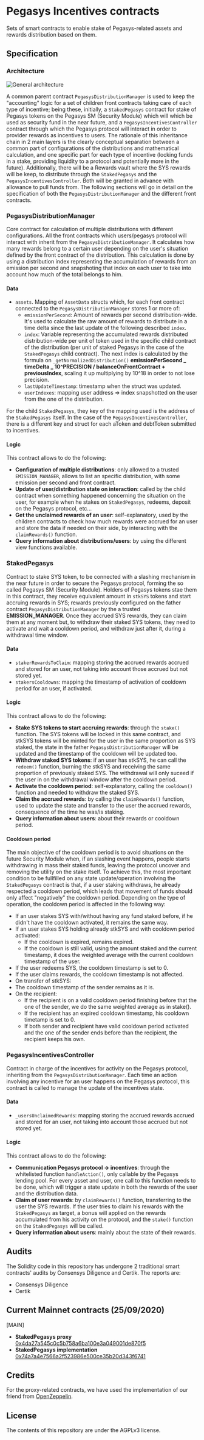 # Pegasys Incentives contracts

Sets of smart contracts to enable stake of Pegasys-related assets and rewards distribution based on them.

## Specification

### Architecture

![General architecture](./stake-architecture.jpg)

A common parent contract `PegasysDistributionManager` is used to keep the "accounting" logic for a set of children front contracts taking care of each type of incentive; being these, initially, a `StakedPegasys` contract for stake of Pegasys tokens on the Pegasys SM (Security Module) which will which be used as security fund in the near future, and a `PegasysIncentivesController` contract through which the Pegasys protocol will interact in order to provider rewards as incentives to users.
The rationale of this inheritance chain in 2 main layers is the clearly conceptual separation between a common part of configurations of the distributions and mathematical calculation, and one specific part for each type of incentive (locking funds in a stake, providing liquidity to a protocol and potentially more in the future).
Additionally, there will be a Rewards vault where the SYS rewards will be keep, to distribute through the `StakedPegasys` and the `PegasysIncentivesController`. Both will be granted in advance with allowance to pull funds from.
The following sections will go in detail on the specification of both the `PegasysDistributionManager` and the different front contracts.

### PegasysDistributionManager

Core contract for calculation of multiple distributions with different configurations. All the front contracts which users/pegasys protocol will interact with inherit from the `PegasysDistributionManager`.
It calculates how many rewards belong to a certain user depending on the user's situation defined by the front contract of the distribution. This calculation is done by using a distribution index representing the accumulation of rewards from an emission per second and snapshoting that index on each user to take into account how much of the total belongs to him.

#### Data

- `assets`. Mapping of `AssetData` structs which, for each front contract connected to the `PegasysDistributionManager` stores 1 or more of:
  - `emissionPerSecond`: Amount of rewards per second distribution-wide. It's used to calculate the raw amount of rewards to distribute in a time delta since the last update of the following described `index`.
  - `index`: Variable representing the accumulated rewards distributed distribution-wide per unit of token used in the specific child contract of the distribution (per unit of staked Pegasys in the case of the `StakedPegasys` child contract). The next index is calculated by the formula on `_getNormalizedDistribution()` **emissionPerSecond _ timeDelta _ 10^PRECISION / balanceOnFrontContract + previousIndex**, scaling it up multiplying by 10^18 in order to not lose precision.
  - `lastUpdateTimestamp`: timestamp when the struct was updated.
  - `userIndexes`: mapping user address => index snapshotted on the user from the one of the distribution.

For the child `StakedPegasys`, they key of the mapping used is the address of the `StakedPegasys` itself. In the case of the `PegasysIncentivesController`, there is a different key and struct for each aToken and debtToken submitted to incentives.

#### Logic

This contract allows to do the following:

- **Configuration of multiple distributions**: only allowed to a trusted `EMISSION_MANAGER`, allows to list an specific distribution, with some emission per second and front contract.
- **Update of user/distribution state on interaction**: called by the child contract when something happened concerning the situation on the user, for example when he stakes on `StakedPegasys`, redeems, deposit on the Pegasys protocol, etc...
- **Get the unclaimed rewards of an user**: self-explanatory, used by the children contracts to check how much rewards were accrued for an user and store the data if needed on their side, by interacting with the `claimRewards()` function.
- **Query information about distributions/users**: by using the different view functions available.

### StakedPegasys

Contract to stake SYS token, to be connected with a slashing mechanism in the near future in order to secure the Pegasys protocol, forming the so called Pegasys SM (Security Module).
Holders of Pegasys tokens stae them in this contract, they receive equivalent amount in `stkSYS` tokens and start accruing rewards in SYS; rewards previously configured on the father contract `PegasysDistributionManager` by the a trusted **EMISSION_MANAGER**. Once they accrued SYS rewards, they can claim them at any moment but, to withdraw their staked SYS tokens, they need to activate and wait a cooldown period, and withdraw just after it, during a withdrawal time window.

#### Data

- `stakerRewardsToClaim`: mapping storing the accrued rewards accrued and stored for an user, not taking into account those accrued but not stored yet.
- `stakersCooldowns`: mapping the timestamp of activation of cooldown period for an user, if activated.

#### Logic

This contract allows to do the following:

- **Stake SYS tokens to start accruing rewards**: through the `stake()` function. The SYS tokens will be locked in this same contract, and stkSYS tokens will be minted for the user in the same proportion as SYS staked, the state in the father `PegasysDistributionManager` will be updated and the timestamp of the cooldown will be updated too.
- **Withdraw staked SYS tokens**: if an user has stkSYS, he can call the `redeem()` function, burning the stkSYS and receiving the same proportion of previously staked SYS. The withdrawal will only suceed if the user in on the withdrawal window after the cooldown period.
- **Activate the cooldown period**: self-explanatory, calling the `cooldown()` function and needed to withdraw the staked SYS.
- **Claim the accrued rewards**: by calling the `claimRewards()` function, used to update the state and transfer to the user the accrued rewards, consequence of the time he was/is staking.
- **Query information about users**: about their rewards or cooldown period.

#### Cooldown period

The main objective of the cooldown period is to avoid situations on the future Security Module when, if an slashing event happens, people starts withdrawing in mass their staked funds, leaving the protocol uncover and removing the utility on the stake itself.
To achieve this, the most important condition to be fullfilled on any state update/operation involving the `StakedPegasys` contract is that, if a user staking withdraws, he already respected a cooldown period, which leads that movement of funds should only affect "negatively" the cooldown period.
Depending on the type of operation, the cooldown period is affected in the following way:

- If an user stakes SYS with/without having any fund staked before, if he didn't have the cooldown activated, it remains the same way.
- If an user stakes SYS holding already stkSYS and with cooldown period activated:
  - If the cooldown is expired, remains expired.
  - If the cooldown is still valid, using the amount staked and the current timestamp, it does the weighted average with the current cooldown timestamp of the user.
- If the user redeems SYS, the cooldown timestamp is set to 0.
- If the user claims rewards, the cooldown timestamp is not affected.
- On transfer of stkSYS:
- The cooldown timestamp of the sender remains as it is.
- On the recipient:
  - If the recipient is on a valid cooldown period finishing before that the one of the sender, we do the same weighted average as in stake().
  - If the recipient has an expired cooldown timestamp, his cooldown timetamp is set to 0.
  - If both sender and recipient have valid cooldown period activated and the one of the sender ends before than the recipient, the recipient keeps his own.

### PegasysIncentivesController

Contract in charge of the incentives for activity on the Pegasys protocol, inheriting from the `PegasysDistributionManager`. Each time an action involving any incentive for an user happens on the Pegasys protocol, this contract is called to manage the update of the incentives state.

#### Data

- `_usersUnclaimedRewards`: mapping storing the accrued rewards accrued and stored for an user, not taking into account those accrued but not stored yet.

#### Logic

This contract allows to do the following:

- **Communication Pegasys protocol -> incentives**: through the whitelisted function `handleAction()`, only callable by the Pegasys lending pool. For every asset and user, one call to this function needs to be done, which will trigger a state update in both the rewards of the user and the distribution data.
- **Claim of user rewards**: by `claimRewards()` function, transferring to the user the SYS rewards. If the user tries to claim his rewards with the `StakedPegasys` as target, a bonus will applied on the rewards accumulated from his activity on the protocol, and the `stake()` function on the `StakedPegasys` will be called.
- **Query information about users**: mainly about the state of their rewards.

## Audits

The Solidity code in this repository has undergone 2 traditional smart contracts' audits by Consensys Diligence and Certik. The reports are:

- Consensys Diligence
- Certik

## Current Mainnet contracts (25/09/2020)

[MAIN]

- **StakedPegasys proxy** [0x4da27a545c0c5b758a6ba100e3a049001de870f5](https://etherscan.io/address/0x4da27a545c0c5b758a6ba100e3a049001de870f5)
- **StakedPegasys implementation** [0x74a7a4e7566a2f523986e500ce35b20d343f6741](https://etherscan.io/address/0x74a7a4e7566a2f523986e500ce35b20d343f6741)

## Credits

For the proxy-related contracts, we have used the implementation of our friend from [OpenZeppelin](https://github.com/OpenZeppelin/openzeppelin-sdk/).

## License

The contents of this repository are under the AGPLv3 license.
